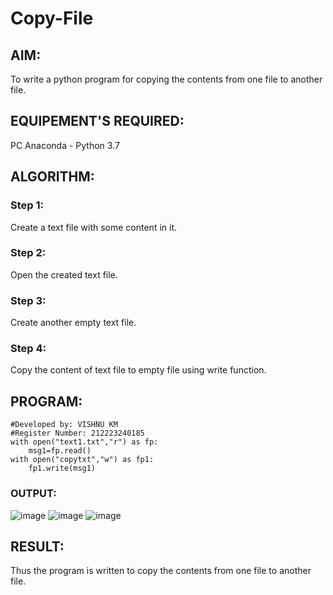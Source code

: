 # Copy-File
## AIM:
To write a python program for copying the contents from one file to another file.
## EQUIPEMENT'S REQUIRED: 
PC
Anaconda - Python 3.7
## ALGORITHM: 
### Step 1:
Create a text file with some content in it.
### Step 2: 
Open the created text file.
### Step 3: 
Create another empty text file.
### Step 4:  
Copy the content of text file to empty file using write function.

## PROGRAM:
```
#Developed by: VISHNU KM
#Register Number: 212223240185
with open("text1.txt","r") as fp:
    msg1=fp.read()
with open("copytxt","w") as fp1:
    fp1.write(msg1)
```
### OUTPUT:
![image](https://github.com/23002248/Copy-File/assets/151701774/43c36488-435a-4bf7-9f4b-cd02e75a1441)
![image](https://github.com/23002248/Copy-File/assets/151701774/6c4506b7-4280-4954-9a4a-31067dabebcd)
![image](https://github.com/23002248/Copy-File/assets/151701774/be14b461-f96c-4c58-8f76-66a446a34180)



## RESULT:
Thus the program is written to copy the contents from one file to another file.
